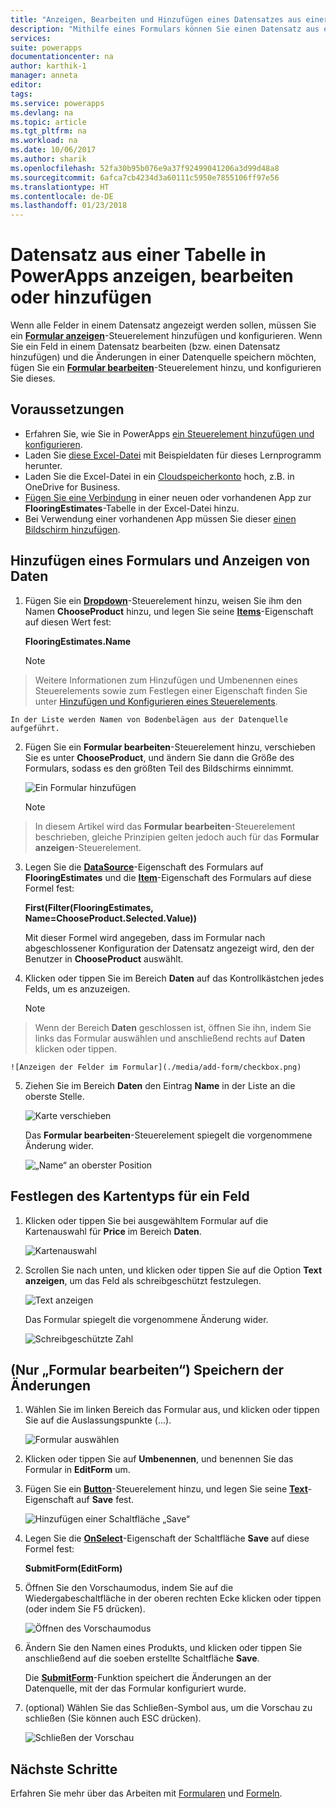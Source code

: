 ```yaml
---
title: "Anzeigen, Bearbeiten und Hinzufügen eines Datensatzes aus einer Tabelle | Microsoft-Dokumentation"
description: "Mithilfe eines Formulars können Sie einen Datensatz aus einer Tabelle in der Datenquelle anzeigen, bearbeiten oder hinzufügen."
services: 
suite: powerapps
documentationcenter: na
author: karthik-1
manager: anneta
editor: 
tags: 
ms.service: powerapps
ms.devlang: na
ms.topic: article
ms.tgt_pltfrm: na
ms.workload: na
ms.date: 10/06/2017
ms.author: sharik
ms.openlocfilehash: 52fa30b95b076e9a37f92499041206a3d99d48a8
ms.sourcegitcommit: 6afca7cb4234d3a60111c5950e7855106ff97e56
ms.translationtype: HT
ms.contentlocale: de-DE
ms.lasthandoff: 01/23/2018
---
```

# <a name="show-edit-or-add-a-record-from-a-table-in-powerapps"></a>Datensatz aus einer Tabelle in PowerApps anzeigen, bearbeiten oder hinzufügen
Wenn alle Felder in einem Datensatz angezeigt werden sollen, müssen Sie ein **[Formular anzeigen](controls/control-form-detail.md)**-Steuerelement hinzufügen und konfigurieren. Wenn Sie ein Feld in einem Datensatz bearbeiten (bzw. einen Datensatz hinzufügen) und die Änderungen in einer Datenquelle speichern möchten, fügen Sie ein **[Formular bearbeiten](controls/control-form-detail.md)**-Steuerelement hinzu, und konfigurieren Sie dieses.

## <a name="prerequisites"></a>Voraussetzungen

* Erfahren Sie, wie Sie in PowerApps [ein Steuerelement hinzufügen und konfigurieren](add-configure-controls.md).
* Laden Sie [diese Excel-Datei](https://az787822.vo.msecnd.net/documentation/get-started-from-data/FlooringEstimates.xlsx) mit Beispieldaten für dieses Lernprogramm herunter.
* Laden Sie die Excel-Datei in ein [Cloudspeicherkonto](connections/cloud-storage-blob-connections.md) hoch, z.B. in OneDrive for Business.
* [Fügen Sie eine Verbindung](add-data-connection.md) in einer neuen oder vorhandenen App zur **FlooringEstimates**-Tabelle in der Excel-Datei hinzu.
* Bei Verwendung einer vorhandenen App müssen Sie dieser [einen Bildschirm hinzufügen](add-screen-context-variables.md).

## <a name="add-a-form-and-show-data"></a>Hinzufügen eines Formulars und Anzeigen von Daten
1. Fügen Sie ein **[Dropdown](controls/control-drop-down.md)**-Steuerelement hinzu, weisen Sie ihm den Namen **ChooseProduct** hinzu, und legen Sie seine **[Items](controls/properties-core.md)**-Eigenschaft auf diesen Wert fest:

    **FlooringEstimates.Name**

    > [!NOTE]
> Weitere Informationen zum Hinzufügen und Umbenennen eines Steuerelements sowie zum Festlegen einer Eigenschaft finden Sie unter [Hinzufügen und Konfigurieren eines Steuerelements](add-configure-controls.md).

    In der Liste werden Namen von Bodenbelägen aus der Datenquelle aufgeführt.

2. Fügen Sie ein **Formular bearbeiten**-Steuerelement hinzu, verschieben Sie es unter **ChooseProduct**, und ändern Sie dann die Größe des Formulars, sodass es den größten Teil des Bildschirms einnimmt.

    ![Ein Formular hinzufügen](./media/add-form/add-a-form.png)

    > [!NOTE]
> In diesem Artikel wird das **Formular bearbeiten**-Steuerelement beschrieben, gleiche Prinzipien gelten jedoch auch für das **Formular anzeigen**-Steuerelement.

3. Legen Sie die **[DataSource](controls/control-form-detail.md)**-Eigenschaft des Formulars auf **FlooringEstimates** und die **[Item](controls/control-form-detail.md)**-Eigenschaft des Formulars auf diese Formel fest:

   **First(Filter(FlooringEstimates, Name=ChooseProduct.Selected.Value))**

   Mit dieser Formel wird angegeben, dass im Formular nach abgeschlossener Konfiguration der Datensatz angezeigt wird, den der Benutzer in **ChooseProduct** auswählt.

4. Klicken oder tippen Sie im Bereich **Daten** auf das Kontrollkästchen jedes Felds, um es anzuzeigen.

    > [!NOTE]
> Wenn der Bereich **Daten** geschlossen ist, öffnen Sie ihn, indem Sie links das Formular auswählen und anschließend rechts auf **Daten** klicken oder tippen.

    ![Anzeigen der Felder im Formular](./media/add-form/checkbox.png)

5. Ziehen Sie im Bereich **Daten** den Eintrag **Name** in der Liste an die oberste Stelle.

    ![Karte verschieben](./media/add-form/drag-field.png)

    Das **Formular bearbeiten**-Steuerelement spiegelt die vorgenommene Änderung wider.

    ![„Name“ an oberster Position](./media/add-form/move-card-form.png)

## <a name="set-the-card-type-for-a-field"></a>Festlegen des Kartentyps für ein Feld
1. Klicken oder tippen Sie bei ausgewähltem Formular auf die Kartenauswahl für **Price** im Bereich **Daten**.

    ![Kartenauswahl](./media/add-form/price-card2.png)

2. Scrollen Sie nach unten, und klicken oder tippen Sie auf die Option **Text anzeigen**, um das Feld als schreibgeschützt festzulegen.

    ![Text anzeigen](./media/add-form/view-text.png)

    Das Formular spiegelt die vorgenommene Änderung wider.

    ![Schreibgeschützte Zahl](./media/add-form/read-only.png)  

## <a name="edit-form-only-save-changes"></a>(Nur „Formular bearbeiten“) Speichern der Änderungen
1. Wählen Sie im linken Bereich das Formular aus, und klicken oder tippen Sie auf die Auslassungspunkte (...).

   ![Formular auswählen](./media/add-form/select-form.png)

2. Klicken oder tippen Sie auf **Umbenennen**, und benennen Sie das Formular in **EditForm** um.

3. Fügen Sie ein **[Button](controls/control-button.md)**-Steuerelement hinzu, und legen Sie seine **[Text](controls/properties-core.md)**-Eigenschaft auf **Save** fest.

    ![Hinzufügen einer Schaltfläche „Save“](./media/add-form/save-button.png)  

4. Legen Sie die **[OnSelect](controls/properties-core.md)**-Eigenschaft der Schaltfläche **Save** auf diese Formel fest:

   **SubmitForm(EditForm)**

5. Öffnen Sie den Vorschaumodus, indem Sie auf die Wiedergabeschaltfläche in der oberen rechten Ecke klicken oder tippen (oder indem Sie F5 drücken).

    ![Öffnen des Vorschaumodus](./media/add-form/open-preview.png)

6. Ändern Sie den Namen eines Produkts, und klicken oder tippen Sie anschließend auf die soeben erstellte Schaltfläche **Save**.

    Die **[SubmitForm](functions/function-form.md)**-Funktion speichert die Änderungen an der Datenquelle, mit der das Formular konfiguriert wurde.

7. (optional) Wählen Sie das Schließen-Symbol aus, um die Vorschau zu schließen (Sie können auch ESC drücken).

    ![Schließen der Vorschau](./media/add-form/close-preview.png)

## <a name="next-steps"></a>Nächste Schritte
Erfahren Sie mehr über das Arbeiten mit [Formularen](working-with-forms.md) und [Formeln](working-with-formulas.md).
